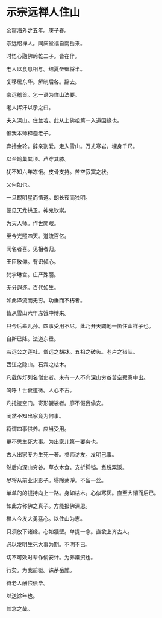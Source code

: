 # 示宗远禅人住山

余窜海外之五年。庚子春。

宗远绍禅人。同庆堂福自南岳来。

时悟心融佛岭乾二子。皆在伴。

老人以食息相与。结夏垒壁将半。

复移居东华。解制后各。辞去。

宗远稽首。乞一语为住山法要。

老人挥汗以示之曰。

夫入深山。住兰若。此从上佛祖第一入道因缘也。

惟我本师释迦老子。

弃捨金轮。辞亲割爱。走入雪山。万丈寒岩。埋身千尺。

以至鹊巢其顶。芦穿其膝。

犹不知六年冻饿。皮骨支持。苦空寂寞之状。

又何如也。

一旦覩明星而悟道。朗长夜而独明。

便见天龙拱卫。神鬼钦崇。

为天人师。作世閒眼。

至今光照四天。道流百亿。

闻名者喜。见相者归。

王臣敬仰。有识倾心。

梵宇琳宫。庄严殊丽。

无分遐迩。百代如生。

如此泽流而无穷。功垂而不朽者。

皆从雪山六年冻饿中博来。

只今后辈儿孙。四事受用不尽。此乃开天闢地一箇住山样子也。

自斯已降。法道东垂。

若远公之莲社。僧远之胡牀。五祖之破头。老卢之猎队。

西江之隐山。石霜之枯木。

凡载传灯列名僧史者。未有一人不向深山穷谷苦空寂寞中出。

呜呼！世衰道微。人心不古。

凡托迹空门。寄形袈裟者。靡不假我偷安。

罔然不知出家竟为何事。

将谓四事供养。应当受用。

更不思生死大事。为出家儿第一要务也。

古人出家专为生死一著。参师访友。发明己事。

然后向深山穷谷。草衣木食。支折脚铛。煑脱粟饭。

尽将从前业识影子。埽除荡淨。不留一丝。

单单的的提持向上一路。身如枯木。心似寒灰。直至大彻而后已。

如此方称佛之真子。方能报佛深恩。

禅人今发大勇猛心。以住山为志。

只须放下诸缘。心如牆壁。单提一念。直欲上齐古人。

必以发明生死大事为期。不明不已。

切不可效时辈作偷安计。为养嬾资也。

行矣。为我前驱。诛茅岳麓。

待老人酬偿债毕。

以送馀年也。

其念之哉。